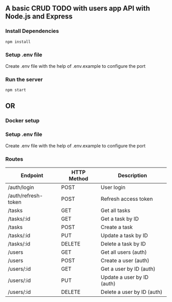 ## A basic CRUD TODO with users app API with Node.js and Express

### Install Dependencies

```bash
npm install
```

### Setup .env file

Create .env file with the help of .env.example to configure the port

### Run the server

```bash
npm start
```

## OR

### Docker setup

### Setup .env file

Create .env file with the help of .env.example to configure the port

### Routes

| Endpoint            | HTTP Method | Description                |
| ------------------- | ----------- | -------------------------- |
| /auth/login         | POST        | User login                 |
| /auth/refresh-token | POST        | Refresh access token       |
| /tasks              | GET         | Get all tasks              |
| /tasks/:id          | GET         | Get a task by ID           |
| /tasks              | POST        | Create a task              |
| /tasks/:id          | PUT         | Update a task by ID        |
| /tasks/:id          | DELETE      | Delete a task by ID        |
| /users              | GET         | Get all users (auth)       |
| /users              | POST        | Create a user (auth)       |
| /users/:id          | GET         | Get a user by ID (auth)    |
| /users/:id          | PUT         | Update a user by ID (auth) |
| /users/:id          | DELETE      | Delete a user by ID (auth) |
